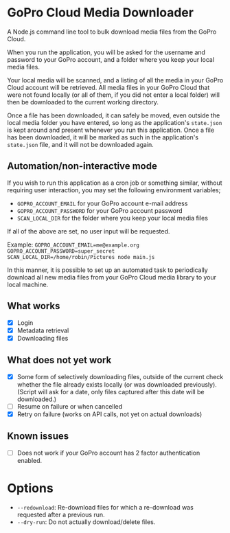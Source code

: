 # GoPro Cloud Media Downloader

A Node.js command line tool to bulk download media files from the GoPro Cloud.

When you run the application, you will be asked for the username and password
to your GoPro account, and a folder where you keep your local media files.

Your local media will be scanned, and a listing of all the media in your GoPro
Cloud account will be retrieved. All media files in your GoPro Cloud that were
not found locally (or all of them, if you did not enter a local folder) will
then be downloaded to the current working directory.

Once a file has been downloaded, it can safely be moved, even outside the local
media folder you have entered, so long as the application's `state.json` is kept
around and present whenever you run this application. Once a file has been
downloaded, it will be marked as such in the application's `state.json` file,
and it will not be downloaded again.

## Automation/non-interactive mode

If you wish to run this application as a cron job or something similar, without
requiring user interaction, you may set the following environment variables;

- `GOPRO_ACCOUNT_EMAIL` for your GoPro account e-mail address
- `GOPRO_ACCOUNT_PASSWORD` for your GoPro account password
- `SCAN_LOCAL_DIR` for the folder where you keep your local media files

If all of the above are set, no user input will be requested.

Example: `GOPRO_ACCOUNT_EMAIL=me@example.org GOPRO_ACCOUNT_PASSWORD=super_secret SCAN_LOCAL_DIR=/home/robin/Pictures node main.js`

In this manner, it is possible to set up an automated task to periodically
download all new media files from your GoPro Cloud media library to your
local machine.


## What works
- [X] Login
- [X] Metadata retrieval
- [X] Downloading files

## What does not yet work
- [X] Some form of selectively downloading files, outside of the current check whether the file already exists locally (or was downloaded previously). (Script will ask for a date, only files captured after this date will be downloaded.)
- [ ] Resume on failure or when cancelled
- [X] Retry on failure (works on API calls, not yet on actual downloads)

## Known issues
- [ ] Does not work if your GoPro account has 2 factor authentication enabled.

# Options

- `--redownload`: Re-download files for which a re-download was requested after a previous run.
- `--dry-run`: Do not actually download/delete files.

